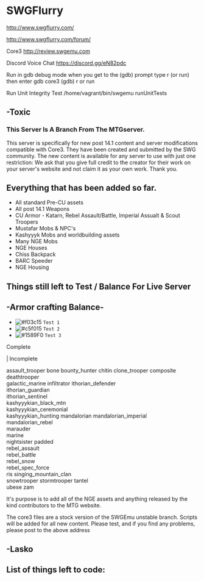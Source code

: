 # SWGFlurry
http://www.swgflurry.com/

http://www.swgflurry.com/forum/

Core3 http://review.swgemu.com

Discord Voice Chat
https://discord.gg/eN82pdc

Run in gdb debug mode
when you get to the (gdb) prompt type r (or run) then enter 
gdb core3
(gdb) r or run

Run Unit Integrity Test
/home/vagrant/bin/swgemu runUnitTests


## -Toxic




### This Server Is A Branch From The MTGserver.

This server is specifically for new post 14.1 content and server modifications compatible with Core3. They have been created and submitted by the SWG community. The new content is available for any server to use with just one restriction: We ask that you give full credit to the creator for their work on your server's website and not claim it as your own work. Thank you.


## Everything that has been added so far.

* All standard Pre-CU assets
* All post 14.1 Weapons
* CU Armor - Katarn, Rebel Assault/Battle, Imperial Assualt & Scout Troopers
* Mustafar Mobs & NPC's
* Kashyyyk Mobs and worldbuilding assets
* Many NGE Mobs
* NGE Houses
* Chiss Backpack
* BARC Speeder
* NGE Housing

## Things still left to Test / Balance For Live Server

## -Armor crafting Balance-
- ![#f03c15](https://placehold.it/15/f03c15/000000?text=+) `Test 1`
- ![#c5f015](https://placehold.it/15/c5f015/000000?text=+) `Test 2`
- ![#1589F0](https://placehold.it/15/1589F0/000000?text=+) `Test 3`

Complete

|
Incomplete


assault_trooper	
bone
bounty_hunter
chitin
clone_trooper
composite	
deathtrooper	
galactic_marine	
infiltrator	
ithorian_defender	
ithorian_guardian	
ithorian_sentinel	
kashyyykian_black_mtn	
kashyyykian_ceremonial	
kashyyykian_hunting	
mandalorian	
mandalorian_imperial	
mandalorian_rebel	
marauder	
marine	
nightsister	
padded	
rebel_assault	
rebel_battle	
rebel_snow	
rebel_spec_force	
ris	
singing_mountain_clan	
snowtrooper	
stormtrooper
tantel	
ubese
zam

It's purpose is to add all of the NGE assets and anything released by the kind contributors to the MTG website.

The core3 files are a stock version of the SWGEmu unstable branch. Scripts will be added for all new content. Please test, and if you find any problems, please post to the above address


## -Lasko




## List of things left to code:

